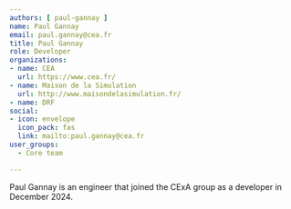 ```yaml
---
authors: [ paul-gannay ]
name: Paul Gannay
email: paul.gannay@cea.fr
title: Paul Gannay
role: Developer
organizations:
- name: CEA
  url: https://www.cea.fr/
- name: Maison de la Simulation
  url: http://www.maisondelasimulation.fr/
- name: DRF
social:
- icon: envelope
  icon_pack: fas
  link: mailto:paul.gannay@cea.fr
user_groups:
  - Core team

---
```


Paul Gannay is an engineer that joined the CExA group as a developer in December 2024.
